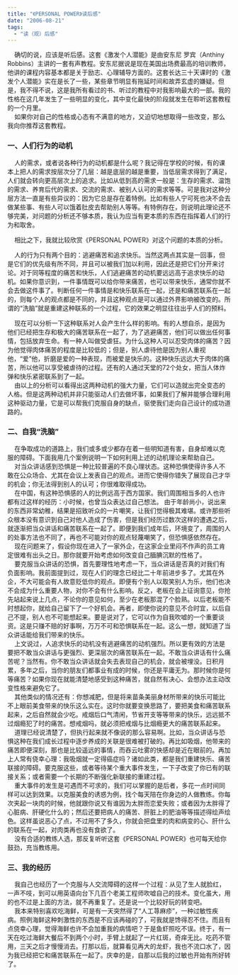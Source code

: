 ```yaml
---
title: "《PERSONAL POWER》读后感"
date: "2006-08-21"
tags: 
  - "读（观）后感"
---
```


    确切的说，应该是听后感。这套《激发个人潜能》是由安东尼 罗宾（Anthiny Robbins）主讲的一套有声教程。安东尼据说是现在美国出场费最高的培训教师，他讲的课程内容基本都是关于励志、心理辅导方面的。这套长达三十天课时的《激发个人潜能》实在是长了一些，某些章节明显有拖延时间和故弄玄虚的嫌疑。但是，我不得不说，这是我所有看过的书、听过的教程中对我影响最大的一部。我的性格在这几年发生了一些明显的变化，其中变化最快的阶段就发生在聆听这套教程的一个月里。  
    如果你对自己的性格或心态有不满意的地方，又迫切地想取得一些改变，那么我向你推荐这套教程。

### 一、人们行为的动机

    人的需求，或者说各种行为的动机都是什么呢？我记得在学校的时候，有的课本上把人的需求按层次分了几层：越是底层的越是重要，当低层需求得到了满足，人们就会转向更高层次上的追求。比如从低到高的需求一般是：生存的需求、温饱的需求、养育后代的需求、交流的需求、被别人认可的需求等等。可是我对这种分层方法一直是有些异议的：因为它总是存在着特例。比如有些人宁可死也决不会去做某些事、有些人可以饿着肚皮去帮助别人等等。有特例存在，则说明此理论还不够完美，对问题的分析还不够本质，我认为应当有更本质的东西在指挥着人们的行为和取舍。

    相比之下，我就比较欣赏《PERSONAL POWER》对这个问题的本质的分析。

    人的行为只有两个目的：逃避痛苦和追求快乐。当然这两点其实是一回事，但是它们的优先级有所不同，并且可以被我们加以利用，因此还是把它们分开来讨论。对于同等程度的痛苦和快乐，人们逃避痛苦的动机要远远高于追求快乐的动机。如果你意识到，一件事情既可以给你带来痛苦，也可以带来快乐，通常你就不会去做这件事了。判断任何一件事情是和快乐联系在一起，还是和痛苦联系在一起的，则每个人的观点都是不同的，并且这种观点是可以通过外界影响被改变的。所谓的“洗脑”就是重建这种联系的一个过程，它的效果之明显往往出乎人们的预料。

    现在可以分析一下这种联系对人会产生什么样的影响。有的人想自杀，是因为他们已经把生存和极大的痛苦联系在一起了，为了逃避痛苦，他们可以做出任何事情，包括放弃生命。有一种人叫做受虐狂。为什么这种人可以忍受肉体的痛苦？因为他觉得肉体痛苦的程度是比较低的；但是，别人虐待他是因为别人重视他，“爱”他，折磨是爱的一种表现，而被爱是快乐的。这种快乐远远大于肉体的痛苦，所以他可以享受被虐待的过程。还有的人通过天堂的72个处女，把当人体炸弹和快乐紧密联系到了一起。  
    由以上的分析可以看得出这两种动机的强大力量，它们可以造就出完全变态的人格。但是这两种动机并非只能驱动人们去做坏事，如果我们了解并能够合理利用这种驱动力量，它是可以帮我们克服自身的缺点，驱使我们走向自己设计的成功道路的。

### 二、自我“洗脑”

    在争取成功的道路上，我们或多或少都存在着一些明知道有害，自身却难以克服的障碍。下面我用几个案例说明一下如何利用上述的动机理论来帮助自己。  
    对当众讲话感到恐惧是一种比较普遍的不良心理状态。这种恐惧使得许多人不敢在公众场合、尤其在会议上发表自己的观点。进而它使得你错失了展现自己才华的机会；你无法得到别人的认可；你很难取得成功。  
    在中国，有这种恐惧感的人的比例远高于西方国家。我们周围相当多的人也许都有过这样的经历：小时候，也曾当众表达过自己想法。 由于年龄尚小，说出来的东西非常幼稚，结果是招致听众的一片嘲笑，让我们觉得极其难堪。或许那些听众根本没有意识到自己对他人造成了伤害，但是我们经历过数次这样的遭遇之后，就逐渐把当众讲话和痛苦联系在一起了。即便到我们成年后，环境变了，周围的人的处事方法也不同了，再也不可能对你的观点轻蔑嘲笑了，但恐惧感依然存在。  
    现在问题来了，假设你现在进入了一家外企，在这家企业里闷不作声的员工肯定很难有出头之日。那你就要开始考虑如何改变自己腼腆沉默的性格了。  
    要克服当众讲话的恐惧，首先要理性地考虑一下，当众讲话是否真的对我们有负面影响。我前面提到过，现在人们的理念已经比二十年前进步多了。尤其在外企，不大可能会有人故意贬低你的观点。即便有个别人以取笑别人为乐，他们也决不会成为什么重要人物，对你不会有什么影响。反之，老板在会上征询意见，你抢先站起来说上几点，不论你的意见如何，至少在老板那混了个脸熟。以后老板能不时想起你，就给自己留下了一个好机会。再者，即使你说的意见不合时宜，以后自己不提，别人也不可能想起来。要是说对了，它可以作为自我吹嘘的一个重要谈资。这是只赚不赔的好事啊，万万不可和恐惧联系在一起。这么一想，就知道了当众讲话能给我们带来的快乐。  
    上文说过，人追求快乐的动机没有逃避痛苦的动机强烈。所以更有效的方法是要把不敢当众讲话与更强烈、更深层次的痛苦联系在一起。不敢当众讲话有什么痛苦呢？当然有。你不敢当众讲话就会失去表现自己的机会，就会被埋没。日积月累，多年之后，当你的朋友们都事业有成的时候，你还是平庸无为。那时候你是何等痛苦？如果你现在就能清楚地感受到这种痛苦，就自然有决心、会想办法主动改变性格来避免它了。  
    其他类似的情况还有：你想减肥，但是将来苗条美丽身材所带来的快乐可能比不上眼前美食带来的快乐这么实在。这时你就要变换思路了，要把美食和痛苦联系起来，之后自然就会少吃。戒烟后口气清闲，节省开支等等带来的快乐，远远抵不过烟瘾犯了时的痛苦。想戒烟吗，就必须把戒烟与比烟瘾更大的痛苦联系起来。  
    道理已经说清楚了，但执行起来就不像说的那么容易啊。比如，当众讲话与恐惧这种在我们成长过程中逐步养成的关联是很难被打破的。再比如吸烟，他带来的痛苦即便深刻，那也是比较遥远的事情，而吞云吐雾的快感却是近在眼前的。再加上人常有侥幸心理：我吸烟就一定得癌症吗？诸如此类，都是我们重建快乐、痛苦联接的障碍。要克服这些，或者等待某个重大事件发生，一下子改变了你已有的联接关系；或者需要一个长期的不断强化新联接的重建过程。  
    重大事件的发生是可遇而不可求的，我们可以掌握的是后者，多花一点时间同样可以达到效果。以克服美食的诱惑为例，找个每天陪在你身边的人做教练。你每次夹起一块肉的时候，他就跟你说又有谁因为太胖而恋爱失败；或者因为太胖得了心脏病、肝硬化什么的；然后还要把病人的痛苦、肝脏上的肥油等等描述得绘声绘色。这样虽说恶心了点，不过用不了多久，你就会把盘里的肉和病变的心、肝什么的联系在一起，对肉类再也没有食欲了。  
    没有合适的教练人选，那反复听听这套《PERSONAL POWER》也可每天给你鼓劲，充当教练用。

### 三、我的经历

    我自己也经历了一个克服与人交流障碍的这样一个过程：从见了生人就脸红，一声不吱，到可以用英语向台下几百个老美工程师吹嘘自己的技术。变化虽大，用的也不过是上面的方法，就不再重复了。还是说一个比较好玩的转变吧。  
    我本来特别喜欢吃海鲜，可是有一天突然得了“人工荨麻疹”，一种过敏性疾病。照例海鲜这种刺激性的东西是不应该再碰的了，可我就是馋得忍不住。而且有点侥幸心理，觉得海鲜也许不会加重我的病情吧？于是鱼虾照吃不误。终于，有一天在吃过海鲜大餐后不到两个小时，手臂上就起了一片红斑，奇痒无比。吃药不管用，三天之后才慢慢消去。打那以后，就算看见再大的龙虾，我也不流口水了，因为我已经把它和痛苦联系在一起了。庆幸的是，自那以后我的过敏也开始有所好转了。
